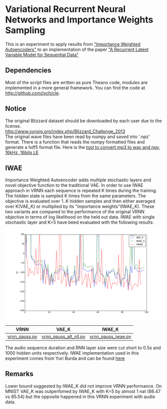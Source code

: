 # Variational Recurrent Neural Networks and Importance Weights Sampling
This is an experiment to apply results from ["Importance Weighted Autoencoders"](http://arxiv.org/abs/1509.00519) to an  implementation of the paper ["A Recurrent Latent Variable Model for Sequential Data"](http://arxiv.org/abs/1506.02216)

Dependencies
------------
Most of the script files are written as pure Theano code, modules are implemented in a more general framework.
You can find the code at http://github.com/jych/cle.

Notice
------
The original Blizzard dataset should be downloaded by each user due to the license.<br>
http://www.synsig.org/index.php/Blizzard_Challenge_2013<br>
The original wave files have been read by numpy and saved into '.npz' format.
There is a function that reads the numpy formatted files and generate a hdf5 format file.
Here is the [tool to convert mp3 to wav and npy, 16kHz, 16bits LE](./mp3_to_wav_and_npy.py)
 
IWAE
----
Importance Weighted Autoencoder adds multiple stochastic layers and novel objective function to the traditional VAE. In order to use IWAE approach in VRNN each sequence is repeated K times during the training. The hidden state is sampled K times from the same parameters. The objective is evaluated over 1..K hidden samples and then either averaged over K(VAE_K) or multiplied by its "importance weights"(IWAE_K). These two variants are compared to the performance of the original VRNN objective in terms of log likelihood on the held out data. IWAE with single stochastic layer and K=5 have beed evaluated with the following results:
![VRNN vs IWAE_K vs VAE_K](https://github.com/szcom/nips2015_vrnn/raw/master/recon.png)

VRNN | VAE_K | IWAE_K
----|-----|------
[vrnn_gauss.py](./models/blizzard/vrnn_gauss.py) | [vrnn_gauss_alt_nll.py](./models/blizzard/vrnn_gauss_alt_nll.py) | [vrnn_gauss_iwae.py](./models/blizzard/vrnn_gauss_iwae.py)

The audio sequence duration and RNN layer size were cut short to 0.5s and 1000 hidden units respectively. 
IWAE implementation used in this experiment comes from Yuri Burda and can be found [here](https://github.com/yburda/iwae/blob/master/iwae.py)

Remarks
----------------
Lower bound suggested by IWAE_K did not improve VRNN performance. On MNIST VAE_K was outperfomed by IWAE_K with K=5 by almost 1 nat (86.47 vs 85.54) but the opposite happened in this VRNN experiment with audio data.
